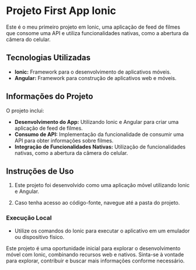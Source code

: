 # Projeto First App Ionic

Este é o meu primeiro projeto em Ionic, uma aplicação de feed de filmes que consome uma API e utiliza funcionalidades nativas, como a abertura da câmera do celular.

## Tecnologias Utilizadas

- **Ionic:** Framework para o desenvolvimento de aplicativos móveis.
- **Angular:** Framework para construção de aplicativos web e móveis.

## Informações do Projeto

O projeto inclui:

- **Desenvolvimento do App:** Utilizando Ionic e Angular para criar uma aplicação de feed de filmes.
- **Consumo de API:** Implementação da funcionalidade de consumir uma API para obter informações sobre filmes.
- **Integração de Funcionalidades Nativas:** Utilização de funcionalidades nativas, como a abertura da câmera do celular.

## Instruções de Uso

1. Este projeto foi desenvolvido como uma aplicação móvel utilizando Ionic e Angular.

2. Caso tenha acesso ao código-fonte, navegue até a pasta do projeto.

### Execução Local

- Utilize os comandos do Ionic para executar o aplicativo em um emulador ou dispositivo físico.

Este projeto é uma oportunidade inicial para explorar o desenvolvimento móvel com Ionic, combinando recursos web e nativos. Sinta-se à vontade para explorar, contribuir e buscar mais informações conforme necessário.
